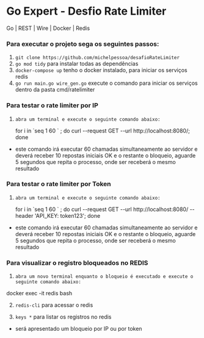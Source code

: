 # Go Expert - Desfio Rate Limiter

Go | REST | Wire | Docker | Redis


### Para executar o projeto sega os seguintes passos:


1. `git clone https://github.com/michelpessoa/desafioRateLimiter`
2. `go mod tidy` para instalar todas as dependências
3. `docker-compose up` tenho o docker instalado, para iniciar os serviços redis
4. `go run main.go wire_gen.go` execute o comando para iniciar os serviços dentro da pasta cmd/ratelimiter


### Para testar o rate limiter por IP

1. `abra um terminal e execute o seguinte comando abaixo: `

    for i in \`seq 1 60 \` ; do 
curl --request GET --url http://localhost:8080/; done

- este comando irá executar 60 chamadas simultaneamente ao servidor e deverá receber 10 repostas iniciais OK e o restante o bloqueio, aguarde 5 segundos que repita o processo, onde ser receberá o mesmo resultado 


### Para testar o rate limiter por Token

1. `abra um terminal e execute o seguinte comando abaixo: `

    for i in \`seq 1 60 \` ; do 
curl --request GET --url http://localhost:8080/ --header 'API_KEY: token123'; done

- este comando irá executar 60 chamadas simultaneamente ao servidor e deverá receber 10 repostas iniciais OK e o restante o bloqueio, aguarde 5 segundos que repita o processo, onde ser receberá o mesmo resultado


### Para visualizar o registro bloqueados no REDIS

1. `abra um novo terminal enquanto o bloqueio é executado e execute o seguinte comando abaixo: `

docker exec -it redis bash

2. `redis-cli` para acessar o redis

3. `keys *` para listar os registros no redis

- será apresentado um bloqueio por IP ou por token

